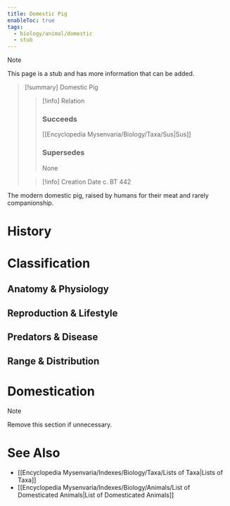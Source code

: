 ```yaml
---
title: Domestic Pig
enableToc: true
tags:
  - biology/animal/domestic
  - stub
---
```


> [!note]
> This page is a stub and has more information that can be added.

> [!summary] Domestic Pig
> > [!info] Relation
> > ### Succeeds
> > [[Encyclopedia Mysenvaria/Biology/Taxa/Sus|Sus]]
> > ### Supersedes
> > None
>
> > [!info] Creation Date
> > c. BT 442

The modern domestic pig, raised by humans for their meat and rarely companionship.
# History

# Classification
## Anatomy & Physiology

## Reproduction & Lifestyle

## Predators & Disease

## Range & Distribution

# Domestication

> [!note]
> Remove this section if unnecessary.
# See Also
- [[Encyclopedia Mysenvaria/Indexes/Biology/Taxa/Lists of Taxa|Lists of Taxa]]
- [[Encyclopedia Mysenvaria/Indexes/Biology/Animals/List of Domesticated Animals|List of Domesticated Animals]]